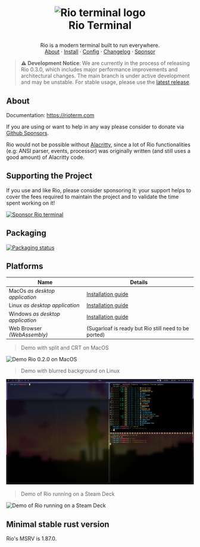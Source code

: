 <!-- LOGO -->
<h1>
<p align="center">
  <img src="https://rioterm.com/assets/rio-logo.png" alt="Rio terminal logo" width="128">
  <br>Rio Terminal
</h1>
  <p align="center">
    Rio is a modern terminal built to run everywhere.
    <br />
    <a href="#about">About</a>
    ·
    <a href="https://rioterm.com/docs/install">Install</a>
    ·
    <a href="https://rioterm.com/docs/config">Config</a>
    ·
    <a href="https://rioterm.com/docs/releases">Changelog</a>
    ·
    <a href="https://github.com/sponsors/raphamorim">Sponsor</a>
  </p>
</p>

> **⚠️ Development Notice**: We are currently in the process of releasing Rio 0.3.0, which includes major performance improvements and architectural changes. The main branch is under active development and may be unstable. For stable usage, please use the [latest release](https://github.com/raphamorim/rio/releases).

## About

Documentation: https://rioterm.com

If you are using or want to help in any way please consider to donate via [Github Sponsors](https://github.com/sponsors/raphamorim).

Rio would not be possible without [Alacritty](https://github.com/alacritty/alacritty/), since a lot of Rio functionalities (e.g: ANSI parser, events, processor) was originally written (and still uses a good amount) of Alacritty code.

## Supporting the Project

If you use and like Rio, please consider sponsoring it: your support helps to cover the fees required to maintain the project and to validate the time spent working on it!

[![Sponsor Rio terminal](https://img.shields.io/github/sponsors/raphamorim?label=Sponsor%20Rio&logo=github&style=for-the-badge)](https://github.com/sponsors/raphamorim)

## Packaging

[![Packaging status](https://repology.org/badge/vertical-allrepos/rio-terminal.svg?columns=3)](https://repology.org/project/rio-terminal/versions)

## Platforms

| Name | Details |
| --- | --- |
| MacOs _as desktop application_ | [Installation guide](https://rioterm.com/docs/install/macos) |
| Linux _as desktop application_ | [Installation guide](https://rioterm.com/docs/install/linux) |
| Windows _as desktop application_ | [Installation guide](https://rioterm.com/docs/install/windows) |
| Web Browser _(WebAssembly)_ | (Sugarloaf is ready but Rio still need to be ported) |

> Demo with split and CRT on MacOS

![Demo Rio 0.2.0 on MacOS](docs/static/assets/posts/0.2.0/demo-rio.png)

> Demo with blurred background on Linux

![Demo blurred background](docs/static/assets/demos/demos-nixos-blur.png)

> Demo of Rio running on a Steam Deck

![Demo of Rio running on a Steam Deck](docs/static/assets/demos/demo-flatpak-steamdeck.jpg)

## Minimal stable rust version

Rio's MSRV is 1.87.0.
